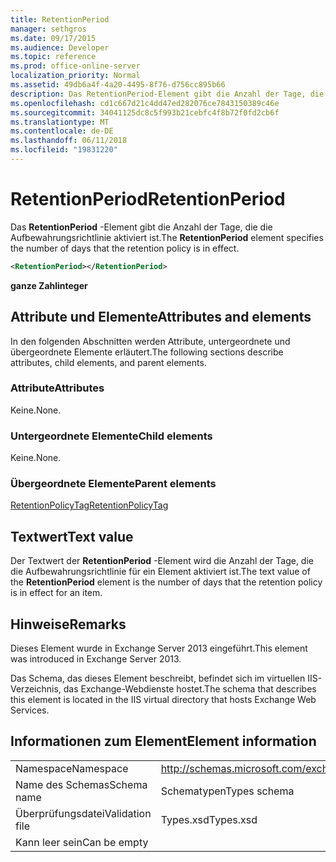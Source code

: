 ```yaml
---
title: RetentionPeriod
manager: sethgros
ms.date: 09/17/2015
ms.audience: Developer
ms.topic: reference
ms.prod: office-online-server
localization_priority: Normal
ms.assetid: 49db6a4f-4a20-4495-8f76-d756cc895b66
description: Das RetentionPeriod-Element gibt die Anzahl der Tage, die die Aufbewahrungsrichtlinie aktiviert ist.
ms.openlocfilehash: cd1c667d21c4dd47ed282076ce7843150389c46e
ms.sourcegitcommit: 34041125dc8c5f993b21cebfc4f8b72f0fd2cb6f
ms.translationtype: MT
ms.contentlocale: de-DE
ms.lasthandoff: 06/11/2018
ms.locfileid: "19831220"
---
```

# <a name="retentionperiod"></a><span data-ttu-id="6a67a-103">RetentionPeriod</span><span class="sxs-lookup"><span data-stu-id="6a67a-103">RetentionPeriod</span></span>

<span data-ttu-id="6a67a-104">Das **RetentionPeriod** -Element gibt die Anzahl der Tage, die die Aufbewahrungsrichtlinie aktiviert ist.</span><span class="sxs-lookup"><span data-stu-id="6a67a-104">The **RetentionPeriod** element specifies the number of days that the retention policy is in effect.</span></span> 
  
```XML
<RetentionPeriod></RetentionPeriod>
```

 <span data-ttu-id="6a67a-105">**ganze Zahl**</span><span class="sxs-lookup"><span data-stu-id="6a67a-105">**integer**</span></span>
## <a name="attributes-and-elements"></a><span data-ttu-id="6a67a-106">Attribute und Elemente</span><span class="sxs-lookup"><span data-stu-id="6a67a-106">Attributes and elements</span></span>

<span data-ttu-id="6a67a-107">In den folgenden Abschnitten werden Attribute, untergeordnete und übergeordnete Elemente erläutert.</span><span class="sxs-lookup"><span data-stu-id="6a67a-107">The following sections describe attributes, child elements, and parent elements.</span></span>
  
### <a name="attributes"></a><span data-ttu-id="6a67a-108">Attribute</span><span class="sxs-lookup"><span data-stu-id="6a67a-108">Attributes</span></span>

<span data-ttu-id="6a67a-109">Keine.</span><span class="sxs-lookup"><span data-stu-id="6a67a-109">None.</span></span>
  
### <a name="child-elements"></a><span data-ttu-id="6a67a-110">Untergeordnete Elemente</span><span class="sxs-lookup"><span data-stu-id="6a67a-110">Child elements</span></span>

<span data-ttu-id="6a67a-111">Keine.</span><span class="sxs-lookup"><span data-stu-id="6a67a-111">None.</span></span>
  
### <a name="parent-elements"></a><span data-ttu-id="6a67a-112">Übergeordnete Elemente</span><span class="sxs-lookup"><span data-stu-id="6a67a-112">Parent elements</span></span>

[<span data-ttu-id="6a67a-113">RetentionPolicyTag</span><span class="sxs-lookup"><span data-stu-id="6a67a-113">RetentionPolicyTag</span></span>](retentionpolicytag.md)
  
## <a name="text-value"></a><span data-ttu-id="6a67a-114">Textwert</span><span class="sxs-lookup"><span data-stu-id="6a67a-114">Text value</span></span>

<span data-ttu-id="6a67a-115">Der Textwert der **RetentionPeriod** -Element wird die Anzahl der Tage, die die Aufbewahrungsrichtlinie für ein Element aktiviert ist.</span><span class="sxs-lookup"><span data-stu-id="6a67a-115">The text value of the **RetentionPeriod** element is the number of days that the retention policy is in effect for an item.</span></span> 
  
## <a name="remarks"></a><span data-ttu-id="6a67a-116">Hinweise</span><span class="sxs-lookup"><span data-stu-id="6a67a-116">Remarks</span></span>

<span data-ttu-id="6a67a-117">Dieses Element wurde in Exchange Server 2013 eingeführt.</span><span class="sxs-lookup"><span data-stu-id="6a67a-117">This element was introduced in Exchange Server 2013.</span></span>
  
<span data-ttu-id="6a67a-118">Das Schema, das dieses Element beschreibt, befindet sich im virtuellen IIS-Verzeichnis, das Exchange-Webdienste hostet.</span><span class="sxs-lookup"><span data-stu-id="6a67a-118">The schema that describes this element is located in the IIS virtual directory that hosts Exchange Web Services.</span></span>
  
## <a name="element-information"></a><span data-ttu-id="6a67a-119">Informationen zum Element</span><span class="sxs-lookup"><span data-stu-id="6a67a-119">Element information</span></span>

|||
|:-----|:-----|
|<span data-ttu-id="6a67a-120">Namespace</span><span class="sxs-lookup"><span data-stu-id="6a67a-120">Namespace</span></span>  <br/> |http://schemas.microsoft.com/exchange/services/2006/types  <br/> |
|<span data-ttu-id="6a67a-121">Name des Schemas</span><span class="sxs-lookup"><span data-stu-id="6a67a-121">Schema name</span></span>  <br/> |<span data-ttu-id="6a67a-122">Schematypen</span><span class="sxs-lookup"><span data-stu-id="6a67a-122">Types schema</span></span>  <br/> |
|<span data-ttu-id="6a67a-123">Überprüfungsdatei</span><span class="sxs-lookup"><span data-stu-id="6a67a-123">Validation file</span></span>  <br/> |<span data-ttu-id="6a67a-124">Types.xsd</span><span class="sxs-lookup"><span data-stu-id="6a67a-124">Types.xsd</span></span>  <br/> |
|<span data-ttu-id="6a67a-125">Kann leer sein</span><span class="sxs-lookup"><span data-stu-id="6a67a-125">Can be empty</span></span>  <br/> ||
   


